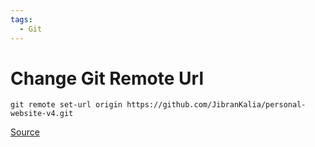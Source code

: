 ```yaml
---
tags:
  - Git
---
```


# Change Git Remote Url

```shell
git remote set-url origin https://github.com/JibranKalia/personal-website-v4.git
```

[Source](https://help.github.com/en/github/using-git/changing-a-remotes-url)
